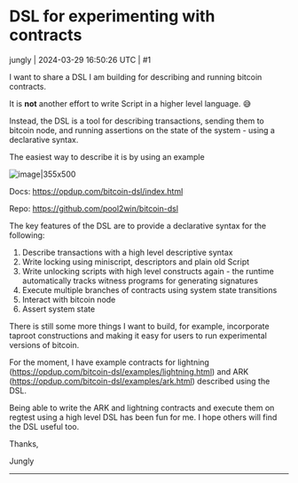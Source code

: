 # DSL for experimenting with contracts

jungly | 2024-03-29 16:50:26 UTC | #1

I want to share a DSL I am building for describing and running bitcoin contracts.

It is **not** another effort to write Script in a higher level language. :sweat_smile:

Instead, the DSL is a tool for describing transactions, sending them to bitcoin node, and running assertions on the state of the system - using a declarative syntax.

The easiest way to describe it is by using an example

![image|355x500](upload://piNLDLRLnHgAhQ1bhLRKJiPLlZG.png)

Docs: https://opdup.com/bitcoin-dsl/index.html

Repo: https://github.com/pool2win/bitcoin-dsl

The key features of the DSL are to provide a declarative syntax for the following:

1. Describe transactions with a high level descriptive syntax 
2. Write locking using miniscript, descriptors and plain old Script
3. Write unlocking scripts with high level constructs again - the runtime automatically tracks witness programs for generating signatures
4. Execute multiple branches of contracts using system state transitions
5. Interact with bitcoin node
6. Assert system state

There is still some more things I want to build, for example, incorporate taproot constructions and making it easy for users to run experimental versions of bitcoin.

For the moment, I have example contracts for lightning (https://opdup.com/bitcoin-dsl/examples/lightning.html) and ARK (https://opdup.com/bitcoin-dsl/examples/ark.html) described using the DSL.

Being able to write the ARK and lightning contracts and execute them on regtest using a high level DSL has been fun for me. I hope others will find the DSL useful too.

Thanks,

Jungly

-------------------------

